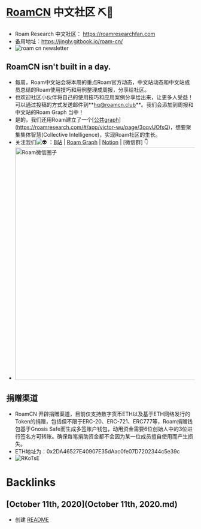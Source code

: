 
# [RoamCN](RoamCN.md) 中文社区 ⛏🚀
- Roam Research 中文社区： https://roamresearchfan.com
- 备用地址：https://jinglv.gitbook.io/roam-cn/
- ![roam cn newsletter](https://jimmylv.github.io/images/2020/roam%20cn%20newsletter.jpg)

## RoamCN isn't built in a day.
- 每周，Roam中文站会将本周的重点Roam官方动态，中文站动态和中文站成员总结的Roam使用技巧和用例整理成周报，分享给社区。
- 也欢迎社区小伙伴将自己的使用技巧和应用案例分享给出来，让更多人受益！可以通过投稿的方式发送邮件到**[hq@roamcn.club](mailto:hq@roamcn.club)**。我们会添加到周报和中文站的Roam Graph 当中！
- 是的，我们还用Roam建立了一个[[公共graph]([公共graph.md)](https://roamresearch.com/#/app/victor-wu/page/3oqvUOfsQ)，想要聚集集体智慧(Collective Intelligence)，实现Roam社区的生长。
- 关注我们![👽](https://mail.google.com/mail/e/1f47d) ：[B站](https://space.bilibili.com/599106362) | [Roam Graph](https://roamresearch.com/#/app/victor-wu/page/3oqvUOfsQ) | [Notion](https://www.notion.so/Roam-cn-e64eb6c374f44cb9aafc8f1992ee2e98) | [微信群] 👇
- <img width=620 src="https://jimmylv.github.io/images/2020/Roam%E5%BE%AE%E4%BF%A1%E5%9C%88%E5%AD%90.JPG" alt="Roam微信圈子" style="max-width:100%;">

## 捐赠渠道
- RoamCN 开辟捐赠渠道，目前仅支持数字货币ETH以及基于ETH网络发行的Token的捐赠，包括但不限于ERC-20、ERC-721、ERC777等，Roam捐赠钱包基于Gnosis Safe而生成多签账户钱包，动用资金需要6位创始人中的3位进行签名方可转账。确保每笔捐助资金都不会因为某一位成员擅自使用而产生损失。
- ETH地址为：0x2DA46527E40907E35dAac0fe07D7202344c5e39c
- ![RKoTsE](http://victor-oss.oss-cn-shanghai.aliyuncs.com/uPic/RKoTsE.png)

# Backlinks
## [October 11th, 2020](October 11th, 2020.md)
- 创建 [README](README.md)

